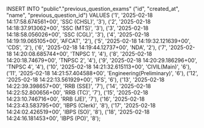 INSERT INTO "public"."previous_question_exams" ("id", "created_at", "name", "previous_question_id") VALUES ('1', '2025-02-18 14:17:58.674561+00', 'SSC (CHSL)', '3'), ('2', '2025-02-18 14:18:37.913062+00', 'SSC (MTS)', '3'), ('3', '2025-02-18 14:18:58.056026+00', 'SSC (CGL)', '3'), ('4', '2025-02-18 14:19:19.065105+00', 'AFCAT', '2'), ('5', '2025-02-18 14:19:32.121639+00', 'CDS', '2'), ('6', '2025-02-18 14:19:44.12737+00', 'NDA', '2'), ('7', '2025-02-18 14:20:08.685744+00', 'TNPSC 1', '4'), ('8', '2025-02-18 14:20:18.74679+00', 'TNPSC 2', '4'), ('9', '2025-02-18 14:20:29.186296+00', 'TNPSC 4', '4'), ('10', '2025-02-18 14:21:32.615113+00', 'CIVIL(Main)', '6'), ('11', '2025-02-18 14:21:57.404588+00', 'Engineering(Preliminary)', '6'), ('12', '2025-02-18 14:22:13.561929+00', 'IFS', '6'), ('13', '2025-02-18 14:22:39.398657+00', 'RRB (SSE)', '7'), ('14', '2025-02-18 14:22:52.800656+00', 'RRB (TC)', '7'), ('15', '2025-02-18 14:23:10.746716+00', 'RRB (JE)', '7'), ('16', '2025-02-18 14:23:43.583795+00', 'IBPS (Clerk)', '8'), ('17', '2025-02-18 14:24:02.426519+00', 'IBPS (SO)', '8'), ('18', '2025-02-18 14:24:16.181453+00', 'IBPS (PO)', '8');